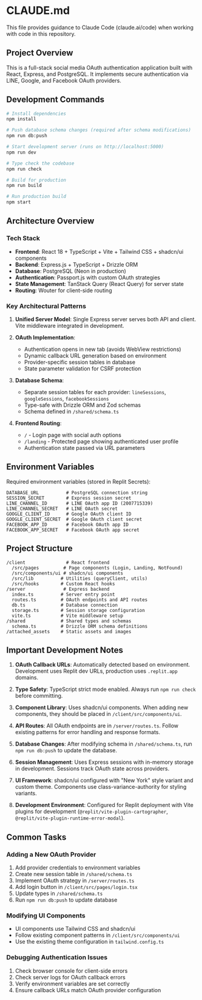 # CLAUDE.md

This file provides guidance to Claude Code (claude.ai/code) when working with code in this repository.

## Project Overview

This is a full-stack social media OAuth authentication application built with React, Express, and PostgreSQL. It implements secure authentication via LINE, Google, and Facebook OAuth providers.

## Development Commands

```bash
# Install dependencies
npm install

# Push database schema changes (required after schema modifications)
npm run db:push

# Start development server (runs on http://localhost:5000)
npm run dev

# Type check the codebase
npm run check

# Build for production
npm run build

# Run production build
npm start
```

## Architecture Overview

### Tech Stack
- **Frontend**: React 18 + TypeScript + Vite + Tailwind CSS + shadcn/ui components
- **Backend**: Express.js + TypeScript + Drizzle ORM
- **Database**: PostgreSQL (Neon in production)
- **Authentication**: Passport.js with custom OAuth strategies
- **State Management**: TanStack Query (React Query) for server state
- **Routing**: Wouter for client-side routing

### Key Architectural Patterns

1. **Unified Server Model**: Single Express server serves both API and client. Vite middleware integrated in development.

2. **OAuth Implementation**: 
   - Authentication opens in new tab (avoids WebView restrictions)
   - Dynamic callback URL generation based on environment
   - Provider-specific session tables in database
   - State parameter validation for CSRF protection

3. **Database Schema**:
   - Separate session tables for each provider: `lineSessions`, `googleSessions`, `facebookSessions`
   - Type-safe with Drizzle ORM and Zod schemas
   - Schema defined in `/shared/schema.ts`

4. **Frontend Routing**:
   - `/` - Login page with social auth options
   - `/landing` - Protected page showing authenticated user profile
   - Authentication state passed via URL parameters

## Environment Variables

Required environment variables (stored in Replit Secrets):
```
DATABASE_URL          # PostgreSQL connection string
SESSION_SECRET        # Express session secret
LINE_CHANNEL_ID       # LINE OAuth app ID (2007715339)
LINE_CHANNEL_SECRET   # LINE OAuth secret
GOOGLE_CLIENT_ID      # Google OAuth client ID
GOOGLE_CLIENT_SECRET  # Google OAuth client secret
FACEBOOK_APP_ID       # Facebook OAuth app ID
FACEBOOK_APP_SECRET   # Facebook OAuth app secret
```

## Project Structure

```
/client               # React frontend
  /src/pages         # Page components (Login, Landing, NotFound)
  /src/components/ui # shadcn/ui components
  /src/lib          # Utilities (queryClient, utils)
  /src/hooks        # Custom React hooks
/server              # Express backend
  index.ts          # Server entry point
  routes.ts         # OAuth endpoints and API routes
  db.ts             # Database connection
  storage.ts        # Session storage configuration
  vite.ts           # Vite middleware setup
/shared             # Shared types and schemas
  schema.ts         # Drizzle ORM schema definitions
/attached_assets    # Static assets and images
```

## Important Development Notes

1. **OAuth Callback URLs**: Automatically detected based on environment. Development uses Replit dev URLs, production uses `.replit.app` domains.

2. **Type Safety**: TypeScript strict mode enabled. Always run `npm run check` before committing.

3. **Component Library**: Uses shadcn/ui components. When adding new components, they should be placed in `/client/src/components/ui`.

4. **API Routes**: All OAuth endpoints are in `/server/routes.ts`. Follow existing patterns for error handling and response formats.

5. **Database Changes**: After modifying schema in `/shared/schema.ts`, run `npm run db:push` to update the database.

6. **Session Management**: Uses Express sessions with in-memory storage in development. Sessions track OAuth state across providers.

7. **UI Framework**: shadcn/ui configured with "New York" style variant and custom theme. Components use class-variance-authority for styling variants.

8. **Development Environment**: Configured for Replit deployment with Vite plugins for development (`@replit/vite-plugin-cartographer`, `@replit/vite-plugin-runtime-error-modal`).

## Common Tasks

### Adding a New OAuth Provider
1. Add provider credentials to environment variables
2. Create new session table in `/shared/schema.ts`
3. Implement OAuth strategy in `/server/routes.ts`
4. Add login button in `/client/src/pages/login.tsx`
5. Update types in `/shared/schema.ts`
6. Run `npm run db:push` to update database

### Modifying UI Components
- UI components use Tailwind CSS and shadcn/ui
- Follow existing component patterns in `/client/src/components/ui`
- Use the existing theme configuration in `tailwind.config.ts`

### Debugging Authentication Issues
1. Check browser console for client-side errors
2. Check server logs for OAuth callback errors
3. Verify environment variables are set correctly
4. Ensure callback URLs match OAuth provider configuration